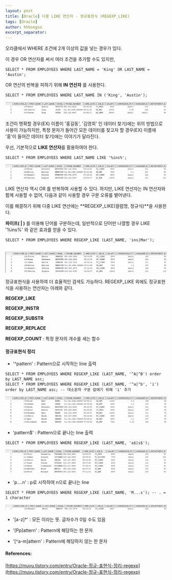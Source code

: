 ```yaml
---
layout: post
title: [Oracle] 다중 LIKE 연산자 - 정규표현식 (REGEXP_LIKE)
tags: [Oracle]
author: hhhongso
excerpt_separator: 
---
```



오라클에서 WHERE 조건에 2개 이상의 값을 넣는 경우가 있다.

이 경우 OR 연산자를 써서 여러 조건을 추가할 수도 있지만, 

```
SELECT * FROM EMPLOYEES WHERE LAST_NAME = 'King' OR LAST_NAME = 'Austin'; 
```

OR 연산의 반복을 피하기 위해 **IN 연산자** 를 사용한다. 

```
SELECT * FROM EMPLOYEES WHERE LAST_NAME IN ('King', 'Austin'); 
```

![img_01](../z.images/oracle-regexp_like_01.png)

조건이 명확할 경우(EX) 이름이 '홍길동', '김영희' 인 데이터 찾기)에는 위의 방법으로 사용이 가능하지만, 특정 문자가 들어간 모든 데이터를 찾고자 할 경우(EX) 이름에 '홍'이 들어간 데이터 찾기)에는 이야기가 달라진다. 

우선, 기본적으로 **LIKE 연산자**를 활용하여야 한다. 

```
SELECT * FROM EMPLOYEES WHERE LAST_NAME LIKE '%ins%'; 
```

![img_01](../z.images/oracle-regexp_like_02.png)

LIKE 연산자 역시 OR 를 반복하여 사용할 수 있다. 하지만, LIKE 연산자는 IN 연산자와 함께 사용할 수 없어, 다음과 같이 사용할 경우 구문 오류를 뱉어낸다. 

이를 해결하기 위해 다중 LIKE 연산에는 **REGEXP_LIKE(컬럼명, 정규식)**을 사용한다.

**파이프( | )** 를 이용해 단어를 구분하는데, 일반적으로 단어만 나열할 경우 LIKE '%ins%' 와 같은 효과를 얻을 수 있다.

```
SELECT * FROM EMPLOYEES WHERE REGEXP_LIKE (LAST_NAME, 'ins|Mar');
```

![img_01](../z.images/oracle-regexp_like_03.png)

정규표현식을 사용하여 더 효율적인 검색도 가능하다. REGEXP_LIKE 외에도 정규표현식을 사용하는 연산자는 아래와 같다. 

**REGEXP\_LIKE**

**REGEXP\_INSTR**

**REGEXP\_SUBSTR**

**REGEXP\_REPLACE**

**REGEXP\_COUNT** : 특정 문자의 개수를 세는 함수


#### 정규표현식 정리

- '^pattern' : Pattern으로 시작하는 line 출력  

```
SELECT * FROM EMPLOYEES WHERE REGEXP_LIKE (LAST_NAME, '^A|^B') order by LAST_NAME asc;
SELECT * FROM EMPLOYEES WHERE REGEXP_LIKE (LAST_NAME, '^a|^b', 'i') order by LAST_NAME asc; -- 대소문자 구분 없애기 위해 'i' 추가
```

![img_01](../z.images/oracle-regexp_like_04.png)

- 'pattern$' : Pattern으로 끝나는 line 출력

```
SELECT * FROM EMPLOYEES WHERE REGEXP_LIKE (LAST_NAME, 'a$|s$');
```

![img_01](../z.images/oracle-regexp_like_05.png)

- 'p....n' : p로 시작하여 n으로 끝나는 line 

```
SELECT * FROM EMPLOYEES WHERE REGEXP_LIKE (LAST_NAME, 'M...s'); -- . = 1 character
```

![img_01](../z.images/oracle-regexp_like_06.png)
  
- '\[a-z\]\*' : 모든 이라는 뜻. 글자수가 0일 수도 있음

- '\[Pp\]attern' : Pattern에 해당하는 한 문자

- '\[^a-m\]attern' : Pattern에 해당하지 않는 한 문자


#### References: 
[https://muyu.tistory.com/entry/Oracle-정규-표현식-정리-regexp](https://muyu.tistory.com/entry/Oracle-정규-표현식-정리-regexp)